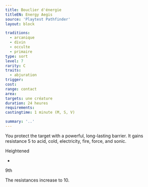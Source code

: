 ```yaml
---
title: Bouclier d'énergie
titleEN: Energy Aegis
source: 'Playtest Pathfinder'
layout: block

traditions:
  - arcanique
  - divin
  - occulte
  - primaire
type: sort
level: 7
rarity: C
traits:
  - abjuration
trigger: 
cost: 
range: contact
area: 
targets: une créature
duration: 24 heures
requirements: 
castingtime: 1 minute (M, S, V)

summary: '..'
---
```

You protect the target with a powerful, long-lasting barrier. It gains resistance 5 to acid, cold, electricity, fire, force, and sonic.

Heightened

-

9th

The resistances increase to 10.